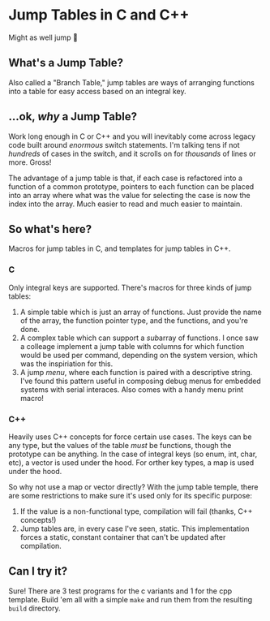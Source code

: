 # Jump Tables in C and C++
Might as well jump 🎵

## What's a Jump Table?
Also called a "Branch Table," jump tables are ways of arranging functions into a table for easy access based on an integral key. 

## ...ok, *why* a Jump Table?
Work long enough in C or C++ and you will inevitably come across legacy code built around *enormous* switch statements. I'm talking tens if not *hundreds* of cases in the switch, and it scrolls on for *thousands* of lines or more. Gross!

The advantage of a jump table is that, if each case is refactored into a function of a common prototype, pointers to each function can be placed into an array where what was the value for selecting the case is now the index into the array. Much easier to read and much easier to maintain.

## So what's here?
Macros for jump tables in C, and templates for jump tables in C++.

### C
Only integral keys are supported. There's macros for three kinds of jump tables:
1. A simple table which is just an array of functions. Just provide the name of the array, the function pointer type, and the functions, and you're done.
2. A complex table which can support a *sub*array of functions. I once saw a colleage implement a jump table with columns for which function would be used per command, depending on the system version, which was the inspiriation for this.
3. A jump *menu*, where each function is paired with a descriptive string. I've found this pattern useful in composing debug menus for embedded systems with serial interaces. Also comes with a handy menu print macro!

### C++
Heavily uses C++ concepts for force certain use cases. The keys can be any type, but the values of the table *must* be functions, though the prototype can be anything. In the case of integral keys (so enum, int, char, etc), a vector is used under the hood. For orther key types, a map is used under the hood.

So why not use a map or vector directly? With the jump table temple, there are some restrictions to make sure it's used only for its specific purpose:
1. If the value is a non-functional type, compilation will fail (thanks, C++ concepts!)
2. Jump tables are, in every case I've seen, static. This implementation forces a static, constant container that can't be updated after compilation.

## Can I try it?
Sure! There are 3 test programs for the c variants and 1 for the cpp template. Build 'em all with a simple `make` and run them from the resulting `build` directory.
